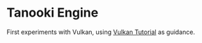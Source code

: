 # Tanooki Engine
First experiments with Vulkan, using [Vulkan Tutorial](https://vulkan-tutorial.com/) as guidance.
